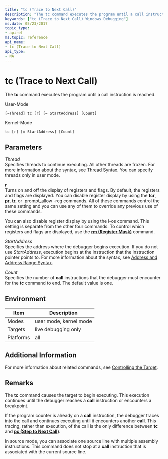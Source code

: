 ```yaml
---
title: "tc (Trace to Next Call)"
description: "The tc command executes the program until a call instruction is reached."
keywords: ["tc (Trace to Next Call) Windows Debugging"]
ms.date: 05/23/2017
topic_type:
- apiref
ms.topic: reference
api_name:
- tc (Trace to Next Call)
api_type:
- NA
---
```


# tc (Trace to Next Call)


The **tc** command executes the program until a call instruction is reached.

User-Mode

```dbgcmd
[~Thread] tc [r] [= StartAddress] [Count] 
```

Kernel-Mode

```dbgcmd
tc [r] [= StartAddress] [Count] 
```

## <span id="ddk_cmd_trace_to_next_call_dbg"></span><span id="DDK_CMD_TRACE_TO_NEXT_CALL_DBG"></span>Parameters


<span id="_______Thread______"></span><span id="_______thread______"></span><span id="_______THREAD______"></span> *Thread*   
Specifies threads to continue executing. All other threads are frozen. For more information about the syntax, see [Thread Syntax](thread-syntax.md). You can specify threads only in user mode.

<span id="_______r______"></span><span id="_______R______"></span> **r**   
Turns on and off the display of registers and flags. By default, the registers and flags are displayed. You can disable register display by using the **tcr**, [**pr**](p--step-.md), [**tr**](t--trace-.md), or .prompt\_allow -reg commands. All of these commands control the same setting and you can use any of them to override any previous use of these commands.

You can also disable register display by using the l-os command. This setting is separate from the other four commands. To control which registers and flags are displayed, use the [**rm (Register Mask)**](rm--register-mask-.md) command.

<span id="_______StartAddress______"></span><span id="_______startaddress______"></span><span id="_______STARTADDRESS______"></span> *StartAddress*   
Specifies the address where the debugger begins execution. If you do not use *StartAddress*, execution begins at the instruction that the instruction pointer points to. For more information about the syntax, see [Address and Address Range Syntax](address-and-address-range-syntax.md).

<span id="_______Count______"></span><span id="_______count______"></span><span id="_______COUNT______"></span> *Count*   
Specifies the number of **call** instructions that the debugger must encounter for the **tc** command to end. The default value is one.

## Environment

|  Item       | Description               |
|-----------|------------------------|
| Modes     | user mode, kernel mode |
| Targets   | live debugging only    |
| Platforms | all                    |

 

## Additional Information

For more information about related commands, see [Controlling the Target](../debugger/controlling-the-target.md).

## Remarks

The **tc** command causes the target to begin executing. This execution continues until the debugger reaches a **call** instruction or encounters a breakpoint.

If the program counter is already on a **call** instruction, the debugger traces into the call and continues executing until it encounters another **call**. This tracing, rather than execution, of the call is the only difference between **tc** and [**pc (Step to Next Call)**](pc--step-to-next-call-.md).

In source mode, you can associate one source line with multiple assembly instructions. This command does not stop at a **call** instruction that is associated with the current source line.

